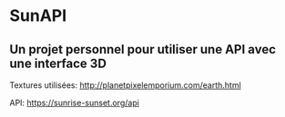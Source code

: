 # SunAPI
## Un projet personnel pour utiliser une API avec une interface 3D

Textures utilisées: 
http://planetpixelemporium.com/earth.html

API:
https://sunrise-sunset.org/api
